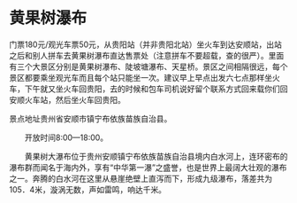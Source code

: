 # 黄果树瀑布

门票180元/观光车票50元，从贵阳站（并非贵阳北站）坐火车到达安顺站，出站之后和别人拼车去黄果树瀑布直达售票处（注意拼车不要超载，查的很严）。里面有三个大景区分别是黄果树瀑布、陡坡塘瀑布、天星桥。景区之间相隔很远，每个景区都要乘坐观光车而且每个站只能坐一次。建议早上早点出发六七点那样坐火车，下午就又坐火车回贵阳，去的时候和包车司机说好留个联系方式回来载你们回安顺火车站，然后坐火车回贵阳。



景点地址贵州省安顺市镇宁布依族苗族自治县。

　　开放时间8:00—18:00。

　　黄果树大瀑布位于贵州安顺镇宁布依族苗族自治县境内白水河上，连环密布的瀑布群而闻名于海内外，享有“中华第一瀑”之盛誉，也是世界上最阔大壮观的瀑布之一。奔腾的白水河在这里从悬崖绝壁上直泻而下，形成九级瀑布，落差共为105．4米，漩涡无数，声如雷鸣，响达千米。



